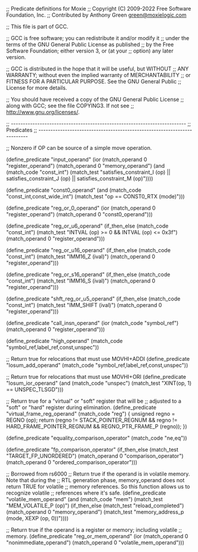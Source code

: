 ;; Predicate definitions for Moxie
;; Copyright (C) 2009-2022 Free Software Foundation, Inc.
;; Contributed by Anthony Green <green@moxielogic.com>

;; This file is part of GCC.

;; GCC is free software; you can redistribute it and/or modify it
;; under the terms of the GNU General Public License as published
;; by the Free Software Foundation; either version 3, or (at your
;; option) any later version.

;; GCC is distributed in the hope that it will be useful, but WITHOUT
;; ANY WARRANTY; without even the implied warranty of MERCHANTABILITY
;; or FITNESS FOR A PARTICULAR PURPOSE.  See the GNU General Public
;; License for more details.

;; You should have received a copy of the GNU General Public License
;; along with GCC; see the file COPYING3.  If not see
;; <http://www.gnu.org/licenses/>.

;; -------------------------------------------------------------------------
;; Predicates
;; -------------------------------------------------------------------------

;; Nonzero if OP can be source of a simple move operation.

(define_predicate "input_operand"
  (ior (match_operand 0 "register_operand")
       (match_operand 0 "memory_operand")
       (and (match_code "const_int")
	    (match_test "satisfies_constraint_I (op)
			 || satisfies_constraint_J (op)
       || satisfies_constraint_M (op)"))))

(define_predicate "const0_operand"
  (and (match_code "const_int,const_wide_int")
       (match_test "op == CONST0_RTX (mode)")))

(define_predicate "reg_or_0_operand"
  (ior (match_operand 0 "register_operand")
       (match_operand 0 "const0_operand")))

(define_predicate "reg_or_u6_operand"
  (if_then_else (match_code "const_int")
    (match_test "INTVAL (op) >= 0 && INTVAL (op) <= 0x3f")
    (match_operand 0 "register_operand")))

(define_predicate "reg_or_u16_operand"
  (if_then_else (match_code "const_int")
    (match_test "IMM16_Z (ival)")
    (match_operand 0 "register_operand")))

(define_predicate "reg_or_s16_operand"
  (if_then_else (match_code "const_int")
    (match_test "IMM16_S (ival)")
    (match_operand 0 "register_operand")))

(define_predicate "shft_reg_or_u5_operand"
  (if_then_else (match_code "const_int")
    (match_test "IMM_SHIFT (ival)")
    (match_operand 0 "register_operand")))

(define_predicate "call_insn_operand"
  (ior (match_code "symbol_ref")
       (match_operand 0 "register_operand")))

(define_predicate "high_operand"
  (match_code "symbol_ref,label_ref,const,unspec"))

;; Return true for relocations that must use MOVHI+ADDI
(define_predicate "losum_add_operand"
  (match_code "symbol_ref,label_ref,const,unspec"))

;; Return true for relocations that must use MOVHI+ORI
(define_predicate "losum_ior_operand"
  (and (match_code "unspec")
       (match_test "XINT(op, 1) == UNSPEC_TLSGD")))

;; Return true for a "virtual" or "soft" register that will be
;; adjusted to a "soft" or "hard" register during elimination.
(define_predicate "virtual_frame_reg_operand"
  (match_code "reg")
{
  unsigned regno = REGNO (op);
  return (regno != STACK_POINTER_REGNUM
	  && regno != HARD_FRAME_POINTER_REGNUM
	  && REGNO_PTR_FRAME_P (regno));
})

(define_predicate "equality_comparison_operator"
  (match_code "ne,eq"))

(define_predicate "fp_comparison_operator"
  (if_then_else (match_test "TARGET_FP_UNORDERED")
    (match_operand 0 "comparison_operator")
    (match_operand 0 "ordered_comparison_operator")))

;; Borrowed from rs6000
;; Return true if the operand is in volatile memory.  Note that during the
;; RTL generation phase, memory_operand does not return TRUE for volatile
;; memory references.  So this function allows us to recognize volatile
;; references where it's safe.
(define_predicate "volatile_mem_operand"
  (and (match_code "mem")
       (match_test "MEM_VOLATILE_P (op)")
       (if_then_else (match_test "reload_completed")
	 (match_operand 0 "memory_operand")
	 (match_test "memory_address_p (mode, XEXP (op, 0))"))))

;; Return true if the operand is a register or memory; including volatile
;; memory.
(define_predicate "reg_or_mem_operand"
  (ior (match_operand 0 "nonimmediate_operand")
       (match_operand 0 "volatile_mem_operand")))
